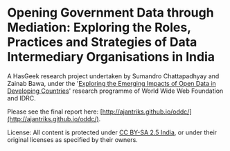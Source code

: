 Opening Government Data through Mediation: Exploring the Roles, Practices and Strategies of Data Intermediary Organisations in India
====================================================================================================================================

A HasGeek research project undertaken by Sumandro Chattapadhyay and Zainab Bawa, under the '[Exploring the Emerging Impacts of Open Data in Developing Countries](http://www.opendataresearch.org/post/43487716497/launch)' research programme of World Wide Web Foundation and IDRC.

Please see the final report here: [http://ajantriks.github.io/oddc/](http://ajantriks.github.io/oddc/).

License: All content is protected under [CC BY-SA 2.5 India](http://creativecommons.org/licenses/by-sa/2.5/in/), or under their original licenses as specified by their owners.
